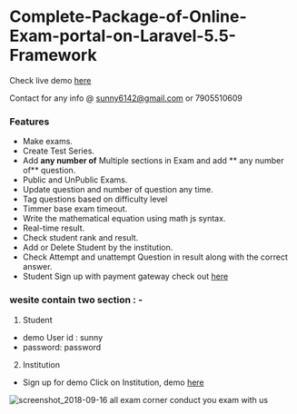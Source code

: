 # Complete-Package-of-Online-Exam-portal-on-Laravel-5.5-Framework

Check live demo [here](http://www.allexamcorner.com)

Contact for any info @ sunny6142@gmail.com or 7905510609

### Features

- Make exams.
- Create Test Series. 
- Add **any number of** Multiple sections in Exam and add ** any number of** question.
- Public and UnPublic Exams.
- Update question and number of question any time.
- Tag questions based on difficulty level 
- Timmer base exam timeout.
- Write the mathematical equation using math js syntax.
- Real-time result.
- Check student rank and result.
- Add or Delete Student by the institution.
- Check Attempt and unattempt Question in result along with the correct answer.
- Student Sign up with payment gateway check out [here](http://www.allexamcorner.com/StudentLogin/24)

### wesite contain two section : -

1. Student

- demo User id : sunny 
- password: password

2. Institution 
- Sign up for demo
 Click on Institution, demo [here](http://www.allexamcorner.com)

![screenshot_2018-09-16 all exam corner conduct you exam with us](https://user-images.githubusercontent.com/23734795/45593917-feefe880-b95e-11e8-84ba-384bfc0ae754.png)
